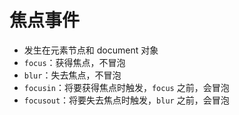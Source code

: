 # 焦点事件

- 发生在元素节点和 document 对象
- `focus`：获得焦点，不冒泡
- `blur`：失去焦点，不冒泡
- `focusin`：将要获得焦点时触发，`focus` 之前，会冒泡
- `focusout`：将要失去焦点时触发，`blur` 之前，会冒泡

